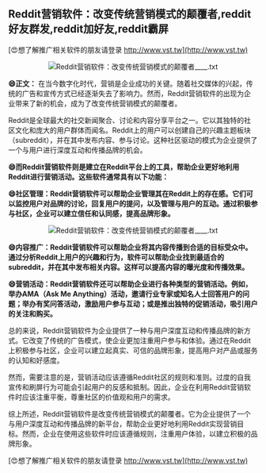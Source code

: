## **Reddit营销软件：改变传统营销模式的颠覆者,reddit好友群发,reddit加好友,reddit霸屏**

[😍想了解推广相关软件的朋友请登录 http://www.vst.tw](http://www.vst.tw)

 <center><img src="https://vst.tw/MP4/tuiguang/png/4.png" alt="Reddit营销软件：改变传统营销模式的颠覆者____.txt"></center>

**😄正文：**
在当今数字化时代，营销是企业成功的关键。随着社交媒体的兴起，传统的广告和宣传方式已经逐渐失去了影响力。然而，Reddit营销软件的出现为企业带来了新的机会，成为了改变传统营销模式的颠覆者。

Reddit是全球最大的社交新闻聚合、讨论和内容分享平台之一。它以其独特的社区文化和庞大的用户群体而闻名。Reddit上的用户可以创建自己的兴趣主题板块（subreddit），并在其中发布内容、参与讨论。这种社区驱动的模式为企业提供了一个与用户进行深度互动和传播品牌的机会。

**😄而Reddit营销软件则是建立在Reddit平台上的工具，帮助企业更好地利用Reddit进行营销活动。这些软件通常具有以下功能：**

**😄社区管理：Reddit营销软件可以帮助企业管理其在Reddit上的存在感。它们可以监控用户对品牌的讨论，回复用户的提问，以及管理与用户的互动。通过积极参与社区，企业可以建立信任和认同感，提高品牌形象。**

 <center><img src="https://vst.tw/MP4/tuiguang/png/5.png" alt="Reddit营销软件：改变传统营销模式的颠覆者____.txt"></center>

**😄内容推广：Reddit营销软件可以帮助企业将其内容传播到合适的目标受众中。通过分析Reddit上用户的兴趣和行为，软件可以帮助企业找到最适合的subreddit，并在其中发布相关内容。这样可以提高内容的曝光度和传播效果。**

**😄营销活动：Reddit营销软件还可以帮助企业进行各种类型的营销活动。例如，举办AMA（Ask Me Anything）活动，邀请行业专家或知名人士回答用户的问题；举办有奖问答活动，激励用户参与互动；或是推出独特的促销活动，吸引用户的关注和购买。**

总的来说，Reddit营销软件为企业提供了一种与用户深度互动和传播品牌的新方式。它改变了传统的广告模式，使企业更加注重用户参与和体验。通过在Reddit上积极参与社区，企业可以建立起真实、可信的品牌形象，提高用户对产品或服务的认知和好感度。

然而，需要注意的是，营销活动应该遵循Reddit社区的规则和准则。过度的自我宣传和刷屏行为可能会引起用户的反感和抵制。因此，企业在利用Reddit营销软件时应该注重平衡，尊重社区的价值观和用户的需求。

综上所述，Reddit营销软件是改变传统营销模式的颠覆者。它为企业提供了一个与用户深度互动和传播品牌的新平台，帮助企业更好地利用Reddit实现营销目标。然而，企业在使用这些软件时应该遵循规则，注重用户体验，以建立积极的品牌形象。

[😍想了解推广相关软件的朋友请登录 http://www.vst.tw](http://www.vst.tw)



